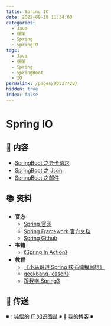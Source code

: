 ```yaml
---
title: Spring IO
date: 2022-09-18 11:34:00
categories:
  - Java
  - 框架
  - Spring
  - SpringIO
tags:
  - Java
  - 框架
  - Spring
  - SpringBoot
  - IO
permalink: /pages/90537720/
hidden: true
index: false
---
```


# Spring IO

## 📖 内容

- [SpringBoot 之异步请求](SpringBoot之异步请求.md)
- [SpringBoot 之 Json](SpringBoot之Json.md)
- [SpringBoot 之邮件](SpringBoot之邮件.md)

## 📚 资料

- **官方**
  - [Spring 官网](https://spring.io/)
  - [Spring Framework 官方文档](https://docs.spring.io/spring-framework/docs/current/spring-framework-reference/index.html)
  - [Spring Github](https://github.com/spring-projects/spring-framework)
- **书籍**
  - [《Spring In Action》](https://item.jd.com/12622829.html)
- **教程**
  - [《小马哥讲 Spring 核心编程思想》](https://time.geekbang.org/course/intro/265)
  - [geekbang-lessons](https://github.com/geektime-geekbang/geekbang-lessons)
  - [跟我学 Spring3](http://jinnianshilongnian.iteye.com/blog/1482071)

## 🚪 传送

◾ 💧 [钝悟的 IT 知识图谱](https://dunwu.github.io/waterdrop/) ◾ 🎯 [我的博客](https://github.com/dunwu/blog) ◾